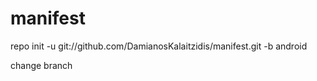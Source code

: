 # manifest
repo init -u git://github.com/DamianosKalaitzidis/manifest.git -b android


change branch
